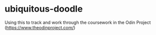 # ubiquitous-doodle
Using this to track and work through the coursework in the Odin Project (https://www.theodinproject.com/)
